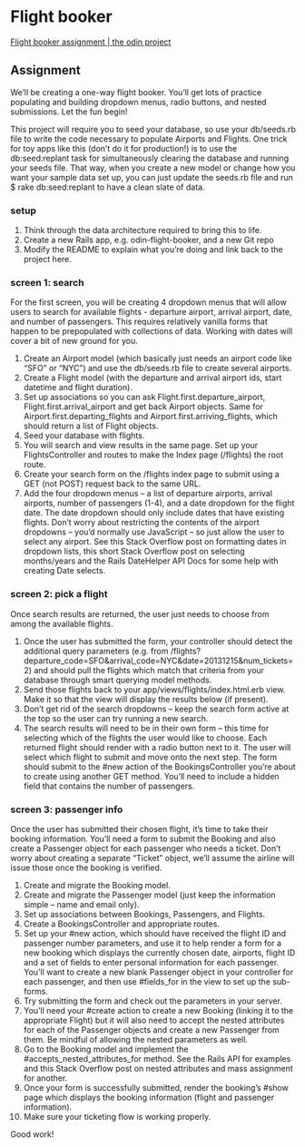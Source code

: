 # Flight booker

[Flight booker assignment | the odin
project](https://www.theodinproject.com/lessons/ruby-on-rails-flight-booker)

## Assignment

We’ll be creating a one-way flight booker. You’ll get lots of practice
populating and building dropdown menus, radio buttons, and nested submissions.
Let the fun begin!

This project will require you to seed your database, so use your db/seeds.rb
file to write the code necessary to populate Airports and Flights. One trick for
toy apps like this (don’t do it for production!) is to use the db:seed:replant
task for simultaneously clearing the database and running your seeds file. That
way, when you create a new model or change how you want your sample data set up,
you can just update the seeds.rb file and run $ rake db:seed:replant to have a
clean slate of data.

### setup

1. Think through the data architecture required to bring this to life.
1. Create a new Rails app, e.g. odin-flight-booker, and a new Git repo
1. Modify the README to explain what you’re doing and link back to the project
   here.

### screen 1: search

For the first screen, you will be creating 4 dropdown menus that will allow
users to search for available flights - departure airport, arrival airport,
date, and number of passengers. This requires relatively vanilla forms that
happen to be prepopulated with collections of data. Working with dates will
cover a bit of new ground for you.

1. Create an Airport model (which basically just needs an airport code like
   “SFO” or “NYC”) and use the db/seeds.rb file to create several airports.
1. Create a Flight model (with the departure and arrival airport ids, start
   datetime and flight duration).
1. Set up associations so you can ask Flight.first.departure_airport,
   Flight.first.arrival_airport and get back Airport objects. Same for
   Airport.first.departing_flights and Airport.first.arriving_flights, which
   should return a list of Flight objects.
1. Seed your database with flights.
1. You will search and view results in the same page. Set up your
   FlightsController and routes to make the Index page (/flights) the root
   route.
1. Create your search form on the /flights index page to submit using a GET (not
   POST) request back to the same URL.
1. Add the four dropdown menus – a list of departure airports, arrival airports,
   number of passengers (1-4), and a date dropdown for the flight date. The date
   dropdown should only include dates that have existing flights. Don’t worry
   about restricting the contents of the airport dropdowns – you’d normally use
   JavaScript – so just allow the user to select any airport. See this Stack
   Overflow post on formatting dates in dropdown lists, this short Stack
   Overflow post on selecting months/years and the Rails DateHelper API Docs for
   some help with creating Date selects.

### screen 2: pick a flight

Once search results are returned, the user just needs to choose from among the
available flights.

1. Once the user has submitted the form, your controller should detect the
   additional query parameters (e.g. from
   /flights?departure_code=SFO&arrival_code=NYC&date=20131215&num_tickets=2) and
   should pull the flights which match that criteria from your database through
   smart querying model methods.
1. Send those flights back to your app/views/flights/index.html.erb view. Make
   it so that the view will display the results below (if present).
1. Don’t get rid of the search dropdowns – keep the search form active at the
   top so the user can try running a new search.
1. The search results will need to be in their own form – this time for
   selecting which of the flights the user would like to choose. Each returned
   flight should render with a radio button next to it. The user will select
   which flight to submit and move onto the next step. The form should submit to
   the #new action of the BookingsController you’re about to create using
   another GET method. You’ll need to include a hidden field that contains the
   number of passengers.

### screen 3: passenger info

Once the user has submitted their chosen flight, it’s time to take their booking
information. You’ll need a form to submit the Booking and also create a
Passenger object for each passenger who needs a ticket. Don’t worry about
creating a separate “Ticket” object, we’ll assume the airline will issue those
once the booking is verified.

1. Create and migrate the Booking model.
1. Create and migrate the Passenger model (just keep the information simple –
   name and email only).
1. Set up associations between Bookings, Passengers, and Flights.
1. Create a BookingsController and appropriate routes.
1. Set up your #new action, which should have received the flight ID and
   passenger number parameters, and use it to help render a form for a new
   booking which displays the currently chosen date, airports, flight ID and a
   set of fields to enter personal information for each passenger. You’ll want
   to create a new blank Passenger object in your controller for each passenger,
   and then use #fields_for in the view to set up the sub-forms.
1. Try submitting the form and check out the parameters in your server.
1. You’ll need your #create action to create a new Booking (linking it to the
   appropriate Flight) but it will also need to accept the nested attributes for
   each of the Passenger objects and create a new Passenger from them. Be
   mindful of allowing the nested parameters as well.
1. Go to the Booking model and implement the #accepts_nested_attributes_for
   method. See the Rails API for examples and this Stack Overflow post on nested
   attributes and mass assignment for another.
1. Once your form is successfully submitted, render the booking’s #show page
   which displays the booking information (flight and passenger information).
1. Make sure your ticketing flow is working properly.

Good work!
